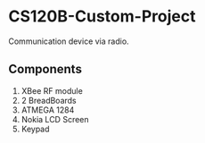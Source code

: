 # CS120B-Custom-Project
Communication device via radio. 

## Components
1. XBee RF module
2. 2 BreadBoards
3. ATMEGA 1284
4. Nokia LCD Screen
5. Keypad


